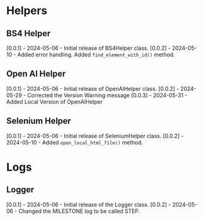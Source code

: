 
# Helpers

## BS4 Helper

[0.0.1] - 2024-05-06 - Initial release of BS4Helper class.
[0.0.2] - 2024-05-10 - Added error handling. Added `find_element_with_id()` method.

## Open AI Helper

[0.0.1] - 2024-05-06 - Initial release of OpenAIHelper class.
[0.0.2] - 2024-05-29 - Corrected the Version Warning message
[0.0.3] - 2024-05-31 - Added Local Version of OpenAIHelper

## Selenium Helper

[0.0.1] - 2024-05-06 - Initial release of SeleniumHelper class.
[0.0.2] - 2024-05-10 - Added `open_local_html_file()` method.

# Logs

## Logger

[0.0.1] - 2024-05-06 - Initial release of the Logger class.
[0.0.2] - 2024-05-06 - Changed the MILESTONE log to be called STEP.
